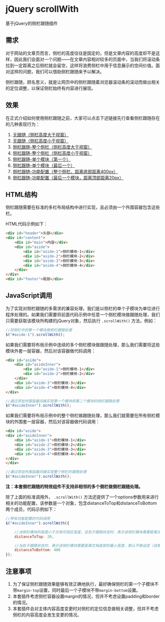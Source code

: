 # jQuery scrollWith

基于jQuery的侧栏跟随插件

## 需求

对于网站的文章页而言，侧栏的高度往往是固定的，但是文章内容的高度却不是这样，因此我们会面对一个问题——在文章内容相对较多的页面中，当我们将滚动条拉到一定距离之后侧栏就会留空，这样将浪费侧栏中用于信息展示的空间价值。面对这样的问题，我们可以借助侧栏跟随来予以解决。

侧栏跟随，顾名思义，就是让网页中的侧栏跟随着浏览器滚动条的滚动而做出相关的定位调整，以保证侧栏始终有内容进行展现。

## 效果

在正式介绍如何使用侧栏跟随之前，大家可以点击下述链接先行查看侧栏跟随存在的几种表现行为：

1. [无跟随（侧栏高度大于视窗）](//htmlpreview.github.io/?https://github.com/springlong/jquery-scrollwith/blob/master/demo/nofollow-higher.html)
2. [无跟随（侧栏高度小于视窗）](//htmlpreview.github.io/?https://github.com/springlong/jquery-scrollwith/blob/master/demo/nofollow-shorter.html)
3. [侧栏跟随-整个侧栏（侧栏高度大于视窗）](//htmlpreview.github.io/?https://github.com/springlong/jquery-scrollwith/blob/master/demo/scrollwith-all-higher.html)
4. [侧栏跟随-整个侧栏（侧栏高度小于视窗）](//htmlpreview.github.io/?https://github.com/springlong/jquery-scrollwith/blob/master/demo/scrollwith-all-shoter.html)
5. [侧栏跟随-单个模块（第一个）](//htmlpreview.github.io/?https://github.com/springlong/jquery-scrollwith/blob/master/demo/scrollwith-single-first.html)
6. [侧栏跟随-单个模块（最后一个）](//htmlpreview.github.io/?https://github.com/springlong/jquery-scrollwith/blob/master/demo/scrollwith-single-last.html)
7. [侧栏跟随-功能配置（整个侧栏，距离底部距离400px）](//htmlpreview.github.io/?https://github.com/springlong/jquery-scrollwith/blob/master/demo/scrollwith-option-distanceToBottom.html)
8. [侧栏跟随-功能配置（最后一个模块，距离顶部距离20px）](//htmlpreview.github.io/?https://github.com/springlong/jquery-scrollwith/blob/master/demo/scrollwith-option-distanceToTop.html)

## HTML结构

侧栏跟随需要在标准的多栏布局结构中进行实现，且必须由一个外围容器包含这些栏。

HTML代码示例如下：

```html
<div id="header">头部</div>
<div id="content">
    <div id="main">内容</div>
    <div id="aside">
        <div id="aside-1">侧栏模块-1</div>
        <div id="aside-2">侧栏模块-2</div>
        <div id="aside-3">侧栏模块-3</div>
        <div id="aside-4">侧栏模块-4</div>
    </div>
</div>
<div id="footer">尾部</div>
```

## JavaScript调用

为了实现对侧栏跟随的多需求的兼容处理，我们是以侧栏的单个子模块为单位进行程序处理的。如果我们需要将前面代码示例中任意一个侧栏模块做跟随处理，我们只需要获取该模块所构建的jQuery对象，然后执行 `.scrollWith()` 方法，例如：

```js
//将侧栏中的第一个模块做侧栏跟随处理
$("#aside-1").scrollWith();
```

如果我们需要将布局示例中连续的多个侧栏模块做跟随处理，那么我们需要将这些模块外套一层容器，然后对该容器做代码调用：

```html
<div id="aside">
    <div id="asideInner">
        <div id="aside-1">侧栏模块-1</div>
        <div id="aside-2">侧栏模块-2</div>
    </div>
    <div id="aside-3">侧栏模块-3</div>
    <div id="aside-4">侧栏模块-4</div>
</div>
```

```js
//通过添加外围容器间接实现第一个模块和第二个模块的侧栏跟随处理
$("#asideInner").scrollWith();
```

如果我们需要将布局示例中的整个侧栏做跟随处理，那么我们就需要在所有侧栏模块的外围套一层容器，然后对该容器做代码调用：

```html
<div id="aside">
<div id="asideInner">
    <div id="aside-1">侧栏模块-1</div>
    <div id="aside-2">侧栏模块-2</div>
    <div id="aside-3">侧栏模块-3</div>
    <div id="aside-4">侧栏模块-4</div>
</div>
</div>
```

```js
//通过添加外围容器间接实现整个侧栏的跟随处理
$("#asideInner").scrollWith();
```

**注：本套侧栏跟随的特效组件不支持非相邻的多个侧栏做侧栏跟随处理。**

除了上面的标准调用外， `.scrollWith()` 方法还提供了一个options参数用来进行相关的功能配置，该参数是一个对象，包含distanceToTop和distanceToBottom两个成员，代码示例如下：

```js
//带有功能配置的代码调用
$("#asideInner").scrollWith({

	//当侧栏模块的高度小于文档可视区高度，且处于跟随状态时，表示该侧栏模块需要距离文档可视区顶部的偏移量，默认为0
    distanceToTop: 20,

	//当处于跟随状态时，表示该侧栏模块需要距离文档底部的最小高度，默认不做设定（该需求的优先级大于distanceToTop）
    distanceToBottom: 400
});
```

## 注意事项

1. 为了保证侧栏跟随效果能够有效正确地执行，最好确保侧栏的第一个子模块不带`margin-top`设置，同时最后一个子模块不带`margin-bottom`设置。
2. 本套插件考虑侧栏容器设置margin的情况，但并不考虑设置padding和border的情况。
3. 本套插件会对主体内容高度变更时对侧栏的定位信息做相关调整，但并不考虑侧栏的内容高度会发生变更的情况。

